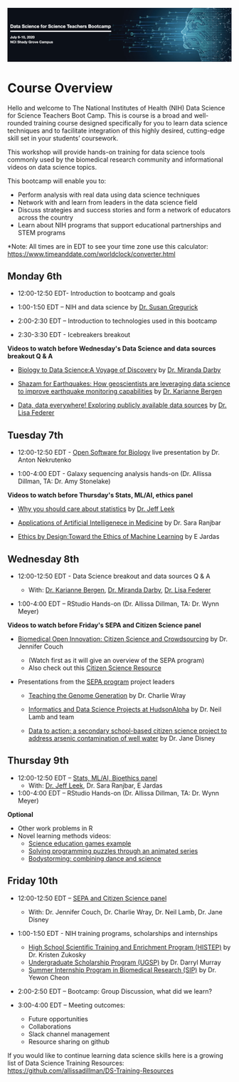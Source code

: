 ![AwesomeLogo](images/logo.png)

# Course Overview
Hello and welcome to The National Institutes of Health (NIH) Data Science for Science Teachers Boot Camp. This is course is a broad and well-rounded training course designed specifically for you to learn data science techniques and to facilitate integration of this highly desired, cutting-edge skill set in your students’ coursework.

This workshop will provide hands-on training for data science tools commonly used by the biomedical research community and  informational videos on data science topics.  

This bootcamp will enable you to:
* Perform analysis with real data using data science techniques
* Network with and learn from leaders in the data science field
* Discuss strategies and success stories and form a network of educators across the country
* Learn about NIH programs that support educational partnerships and STEM programs

*Note: All times are in EDT to see your time zone use this calculator: https://www.timeanddate.com/worldclock/converter.html

## Monday 6th


* 12:00-12:50 EDT- Introduction to bootcamp and goals 

* 1:00-1:50 EDT – NIH and data science by [Dr. Susan Gregurick](https://datascience.nih.gov/director)

* 2:00-2:30 EDT – Introduction to technologies used in this bootcamp

* 2:30-3:30 EDT - Icebreakers breakout


**Videos to watch before Wednesday's Data Science and data sources breakout Q & A**

 
  - [Biology to Data Science:A Voyage of Discovery](https://livehood-my.sharepoint.com/:v:/g/personal/darby_hood_edu/EaeNLhsFxEdMl9xfEsrxnZYB-63NZbqGht-7hs4rGX_WOA) by [Dr. Miranda Darby](https://www.hood.edu/academics/faculty/miranda-darby)

  - [Shazam for Earthquakes: How geoscientists are leveraging data science to improve earthquake monitoring capabilities](https://www.youtube.com/watch?v=fAEbEgEgIkM&feature=youtu.be) by [Dr. Karianne Bergen](https://www.kariannebergen.com/)
  
  - [Data, data everywhere! Exploring publicly available data sources](https://youtu.be/ONdIs0Hl-C8) by [Dr. Lisa Federer](https://www.nlm.nih.gov/od/osi/osi_staff.html#federer)


## Tuesday 7th

* 12:00-12:50 EDT - [Open Software for Biology](https://youtu.be/P1JueMkRzJc) live presentation by Dr. Anton Nekrutenko 

* 1:00-4:00 EDT - Galaxy sequencing analysis hands-on (Dr. Allissa Dillman, TA: Dr. Amy Stonelake)

**Videos to watch before Thursday's Stats, ML/AI, ethics panel**

- [Why you should care about statistics](https://www.youtube.com/watch?v=X3wHOTwPnek&feature=youtu.be) by [Dr. Jeff Leek](http://jtleek.com/index.html)

- [Applications of Artificial Intelligenece in Medicine](https://youtu.be/Ivy88YnzqaY) by Dr. Sara Ranjbar 

- [Ethics by Design:Toward the Ethics of Machine Learning](https://youtu.be/73ijMwv4RjQ) by E Jardas


## Wednesday 8th

* 12:00-12:50 EDT - Data Science breakout and data sources Q & A
  
  * With: [Dr. Karianne Bergen](https://www.kariannebergen.com/), [Dr. Miranda Darby](https://www.hood.edu/academics/faculty/miranda-darby), [Dr. Lisa Federer](https://www.nlm.nih.gov/od/osi/osi_staff.html#federer)

* 1:00-4:00 EDT – RStudio Hands-on (Dr. Allissa Dillman, TA: Dr. Wynn Meyer)


**Videos to watch before Friday's SEPA and Citizen Science panel**

- [Biomedical Open Innovation: Citizen Science and Crowdsourcing](https://www.youtube.com/watch?v=e4DJn2MSCbM) by Dr. Jennifer Couch 
  
  - (Watch first as it will give an overview of the SEPA program)
  - Also check out this [Citizen Science Resource](https://citscibio.org/)

- Presentations from the [SEPA program](https://nihsepa.org/) project leaders 

  - [Teaching the Genome Generation](https://youtu.be/ce4nBjAfKKU) by Dr. Charlie Wray

  - [Informatics and Data Science Projects at HudsonAlpha](https://youtu.be/yRDknL8YZm4) by Dr. Neil Lamb and team 

  - [Data to action: a secondary school-based citizen science project to address arsenic contamination of well water](https://youtu.be/g0pQHStB-Lg) by Dr. Jane Disney




## Thursday 9th

* 12:00-12:50 EDT – [Stats, ML/AI, Bioethics panel](https://youtu.be/umFTB3OA0-M) 
  * With: [Dr. Jeff Leek](http://jtleek.com/index.html),  Dr. Sara Ranjbar, E Jardas
* 1:00-4:00 EDT – RStudio Hands-on (Dr. Allissa Dillman, TA: Dr. Wynn Meyer)

**Optional**
- Other work problems in R
- Novel learning methods videos:  
  - [Science education games example](http://www.molecularjig.com/about/)
  - [Solving programming puzzles through an animated series](https://www.ted.com/talks/alex_rosenthal_the_prison_break_think_like_a_coder_ep_1)
  - [Bodystorming: combining dance and science](https://umedia.lib.umn.edu/item/p16022coll262:584?facets%5Bcollection_name_s%5D%5B%5D=IAS+Programming&page=50)

## Friday 10th
* 12:00-12:50 EDT – [SEPA and Citizen Science panel](https://youtu.be/aQRyhJ7VqDg)
  * With: Dr. Jennifer Couch, Dr. Charlie Wray, Dr. Neil Lamb, Dr. Jane Disney
* 1:00-1:50 EDT - NIH training programs, scholarships and internships 
  * [High School Scientific Training and Enrichment Program (HISTEP)](https://www.training.nih.gov/histep) by Dr. Kristen Zukosky
  * [Undergraduate Scholarship Program (UGSP)](https://www.training.nih.gov/programs/ugsp) by Dr. Darryl  Murray
  * [Summer Internship Program in Biomedical Research (SIP)](https://www.training.nih.gov/programs/sip) by Dr. Yewon Cheon

* 2:00-2:50 EDT – Bootcamp: Group Discussion, what did we learn?

* 3:00-4:00 EDT – Meeting outcomes: 
  * Future opportunities
  * Collaborations 
  * Slack channel management 
  * Resource sharing on github


If you would like to continue learning data science skills here is a growing list of Data Science Training Resources: 
https://github.com/allissadillman/DS-Training-Resources
